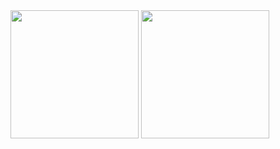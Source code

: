 <img align="center" src="https://github-readme-stats-akiomik.vercel.app/api?username=akiomik&count_private=true&theme=dark" height="205" />
<img align="center" src="https://github-readme-stats-akiomik.vercel.app/api/top-langs/?username=akiomik&hide=jupyter%20notebook,agda&theme=dark" height="205" />
